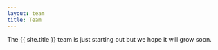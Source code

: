 ```yaml
---
layout: team
title: Team
---
```


The {{ site.title }} team is just starting out but we hope it will grow soon. 